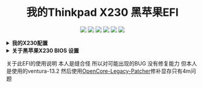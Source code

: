 <h1 align="center">我的Thinkpad X230 黑苹果EFI</h1>

<p align="center">
    <a href="https://www.apple.com/">
        <img src="https://img.shields.io/badge/Catalina-10.15.7-red.svg"/></a>
    <a href="https://www.apple.com/macos/big-sur/">
        <img src="https://img.shields.io/badge/Big_Sur-11.6.5-purple.svg"></a>
    <a href="https://www.apple.com/macos/monterey/">
        <img src="https://img.shields.io/badge/Monterey-12.3.1-brown"></a>
        <a href="https://www.apple.com/macos/ventura/">
        <img src="https://img.shields.io/badge/ventura-13.2-purple.svg"></a>
    <a href="https://psref.lenovo.com/syspool/Sys/PDF/withdrawnbook/ThinkPad_X230.pdf">
        <img src="https://img.shields.io/badge/ThinkPad-X230-blue"/></a>
    <a href="https://github.com/acidanthera/OpenCorePkg">
        <img src="https://img.shields.io/badge/OpenCore-0.8.5-blue"/></a>
</p>


<details>
<summary><strong> 我的X230配置 </strong></summary>
<br>

| Category  | THINKPAD X230            |
| --------- | ------------------------ |
| CPU       | Intel Core i5-3320M      |
| SSD       | Samsung 870 Evo 250GB    |
| Display   | 12.5' IPS HD (1366x1768) |
| WiFi & BT | BCM94360HMB              |

- 这个 [X230所有官方配置表](https://psref.lenovo.com/syspool/Sys/PDF/withdrawnbook/ThinkPad_X230.pdf) 可能对你有一点帮助.

</details>

<details>
<summary><strong>关于黑苹果X230 BIOS 设置 </strong></summary>
<br>
- 至少，必须进行这些BIOS设置才能安装和运行macOS而不会出现任何问题:

| Main Menu | Sub 1         | Sub 2         | Sub 3        | Setting       |
| --------- | ------------- | ------------- |------------- | ------------- |
| Config    | Network       | Wake On Lan   |              | `Disabled`    |
|           | USB           | USB UEFI BIOS Support |      | `Enabled`     |
|           |               | Always On USB |              | `Disabled`    |
|           | Serial ATA (SATA) | Mode      |              | `AHCI`        |
| Security  | Security Chip |               |              | `Disabled`    |
|           | Memory Protection | Execution Prevention |   | `Enabled`     |
|           | Anti-Theft    | Current Setting |            | `Disabled`    |
|           |               | Computrace    | Current Setting | `Disabled` |
|           | Secure Boot   |               |              | `Disabled`    |
| Startup   | UEFI/Legacy Boot |            |              | `UEFI Only`   |
|           |               | CSM Support   |              | `No`          |
|           | Boot Mode     |               |              | `Quick`       |

可以使用一种简单的方法来安装经过修改的BIOS[外部传送](https://github.com/n4ru/1vyrain/)（无需外部编程器）。
修改过BIOS 可以解网卡白名单 以及开启一些功能
    
以下是修改BIOS后可以配置的进一步优化设置。
| Main Menu | Sub 1 | Sub 2 | Sub 3 | Setting |
|-----------|-------|------ |------ |-------- |
| Advanced  | System Agent (SA) configuration | Graphics Configuration | DVMT Pre-Allocated | `128MB` |
</details>


关于此EFI的使用说明 本人是缝合怪 所以对可能出现的BUG 没有修复能力 但本人是使用的ventura-13.2 然后使用[OpenCore-Legacy-Patcher](https://github.com/dortania/OpenCore-Legacy-Patcher)修补显存只有4m问题
